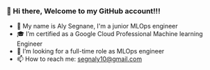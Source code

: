 ### 👋 Hi there, Welcome to my GitHub account!!!

- 👋 My name is Aly Segnane, I'm a junior MLOps engineer
- 🎓 I’m certified as a Google Cloud Professional Machine learning Engineer
- 🤔 I’m looking for a full-time role as MLOps engineer
- 📫 How to reach me: segnaly10@gmail.com

<!--
**Segnaly-2021/Segnaly-2021** is a ✨ _special_ ✨ repository because its `README.md` (this file) appears on your GitHub profile.

Here are some ideas to get you started:
-->

